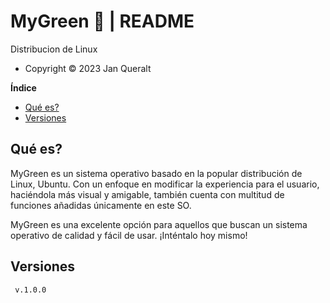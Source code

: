 # MyGreen 🍏  | README
Distribucion de Linux  
- Copyright ©️ 2023 Jan Queralt  

**Índice**
- [Qué es?](#id1)
- [Versiones](#id2)


<div id='id1' />

## Qué es?  
MyGreen es un sistema operativo basado en la popular distribución de Linux, Ubuntu. Con un enfoque en modificar la experiencia para el usuario, haciéndola más visual y amigable, también cuenta con multitud de funciones añadidas únicamente en este SO.  

MyGreen es una excelente opción para aquellos que buscan un sistema operativo de calidad y fácil de usar. ¡Inténtalo hoy mismo!



<div id='id1' />

## Versiones
``` v.1.0.0```

